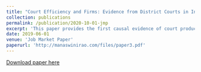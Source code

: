 ```yaml
---
title: "Court Efficiency and Firms: Evidence from District Courts in India"
collection: publications
permalink: /publication/2020-10-01-jmp
excerpt: 'This paper provides the first causal evidence of court productivity on firm production using novel data comprising of 6 million case records across 195 court districts in India over 9 years along two margins. First, I show that court productivity, measured as the rate of case resolution as a percentage of annual caseload, has an ``institutional'' effect on the overall business environment by reducing transaction cost frictions. Second, courts also have direct effects on firms engaged in litigation through the length of the litigation process itself, or what I term as the ``opportunity'' cost effect. For demonstrating the first set of effects as causal, I exploit plausible exogenous variation in judge occupancy, arising out of a system of rotating transfers of judges and increasing vacancy, to instrument for endogenous court productivity. To demonstrate the direct effects, I make use of deterministic rules that define the jurisdiction of a case, showing that they are orthogonal to the firms' outcomes prior to case filing. Finally, I provide suggestive evidence showing that court productivity enhances the effectiveness of legal reforms. In other words, the effects of any welfare enhancing policy or legislative reforms are limited by low court productivity. Therefore, policy solutions centered around legislative changes to promote economic development should also focus on improving court productivity.'
date: 2019-06-01
venue: 'Job Market Paper'
paperurl: 'http://manaswinirao.com/files/paper3.pdf'
---
```


[Download paper here](http://manaswinirao.com/files/jmp.pdf)

